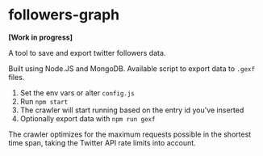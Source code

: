 # followers-graph

**[Work in progress]**

A tool to save and export twitter followers data.

Built using Node.JS and MongoDB. Available script to export data to `.gexf` files.

1. Set the env vars or alter `config.js`
2. Run `npm start`
3. The crawler will start running based on the entry id you've inserted
4. Optionally export data with `npm run gexf`

The crawler optimizes for the maximum requests possible in the shortest time span, taking the Twitter API rate limits into account.
